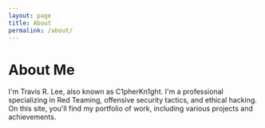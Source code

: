 ```yaml
---
layout: page
title: About
permalink: /about/
---
```


# About Me

I'm Travis R. Lee, also known as C1pherKn1ght. I'm a professional specializing in Red Teaming, offensive security tactics, and ethical hacking. On this site, you'll find my portfolio of work, including various projects and achievements.

